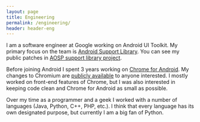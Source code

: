 ```yaml
---
layout: page
title: Engineering
permalink: /engineering/
header: header-eng
---
```


I am a software engineer at Google working on Android UI Toolkit. My primary focus on the team is [Android Support Library](https://developer.android.com/topic/libraries/support-library/index.html). You can see my public patches in [AOSP support library project](https://android.googlesource.com/platform/frameworks/support/).

Before joining Android I spent 3 years working on [Chrome for Android](https://play.google.com/store/apps/details?id=com.android.chrome). My changes to Chromium are [publicly available](https://codereview.chromium.org/user/aurimas@chromium.org) to anyone interested. I mostly worked on front-end features of Chrome, but I was also interested in keeping code clean and Chrome for Android as small as possible.

Over my time as a programmer and a geek I worked with a number of languages (Java, Python, C++, PHP, etc.). I think that every language has its own designated purpose, but currently I am a big fan of Python.